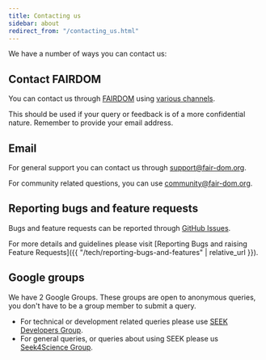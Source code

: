 ```yaml
---
title: Contacting us
sidebar: about
redirect_from: "/contacting_us.html"
---
```


<i class="fa-solid fa-envelopes-bulk fa-5x"></i>

We have a number of ways you can contact us:


## Contact FAIRDOM

You can contact us through [FAIRDOM](https://fair-dom.org) using [various channels](https://fair-dom.org/get_involved).

This should be used if your query or feedback is of a more confidential nature. Remember to provide your email address.

## Email

For general support you can contact us through [support@fair-dom.org](mailto:support@fair-dom.org).

For community related questions, you can use [community@fair-dom.org](mailto:community@fair-dom.org).

## Reporting bugs and feature requests

Bugs and feature requests can be reported through [GitHub Issues](https://fair-dom.org/issues).

For more details and guidelines please visit [Reporting Bugs and raising Feature Requests]({{ "/tech/reporting-bugs-and-features" | relative_url }}).

## Google groups

We have 2 Google Groups. These groups are open to anonymous queries, you don't have to be a group member to submit a query.

* For technical or development related queries please use [SEEK Developers Group](https://groups.google.com/group/seek-developers).
* For general queries, or queries about using SEEK please us [Seek4Science Group](https://groups.google.com/group/seek4science).

